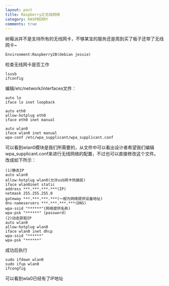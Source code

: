 ```yaml
---
layout: post
title: Raspberry之无线网络
category: RASPBERRY
comments: true
---
```

树莓派并不是支持所有的无线网卡，不够某宝的服务还是周到买了板子还带了无线网卡~

	Environment:Raspberry2B(debian jessie)
检查无线网卡是否工作
	
    lsusb
	ifconfig
    
编辑/etc/network/interfaces文件：

	auto lo
    iface lo inet loopback
    
    auto eth0
    allow-hotplug eth0
    iface eth0 inet manual
    
    auto wlan0
    iface wlan0 inet manual
    wpa-conf /etc/wpa_supplicant/wpa_supplicant.conf
可以看到wlan0模块是我们所需要的，从文件中可以看出设计者希望我们编辑wpa_supplicant.conf来进行无线网络的配置，不过也可以直接修改这个文件。
改成如下所示：

	(1)静态IP
    auto wlan0
    allow-hotplug wlan0(允许usb网卡热插拔)
    iface wlan0inet static
    address ***.***.***.***(IP)
    netmask 255.255.255.0
    gateway ***.***.***.***(一般为网络提供设备地址)
    dns-nameservers ***.***.***.***(DNS)
    wpa-ssid "******"(网络提供名称)
    wpa-psk "******" (password)
    (2)动态获取IP
    auto wlan0
    allow-hotplug wlan0
    iface wlan0 inet dhcp
    wpa-ssid "******"
    wpa-psk "******"
成功后执行
	
    sudo ifdown wlan0
    sudo ifup wlan0
	ifcongfig
    
可以看到wla0已经有了IP地址    
